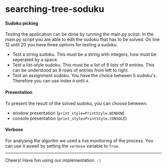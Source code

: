# searching-tree-soduku

#### Sudoku picking

Testing the application can be done by running the main.py scirpt. In the main.py script you are able to edit the sudoku that has to be solved. On line 12 until 20 you have three options for testing a sudoku.
* Test a string sudoku. This must be a string with integers, how must be seperated by a space.
* Test a list-style sudoku. This must be a list of 9 lists of 9 entries. This can be understood as 9 rows of entries from left to right.
* Test an assignment sudoku. You have the choice between 5 sudoku's. Therefore you can use index `0` until `4`.


#### Presentation

To present the result of the solved sudoku, you can choose between:
* window presentation (`print_style=PrintStyle.WINDOW`)
* console presentation (`print_style=PrintStyle.CONSOLE`)


#### Verbose

For analysing the algoritm we used a live monitoring of the process. You can use it aswell by setting the `verbose` variable to `True`.

-----

Cheers! Have fun using our implementation. `:)`
